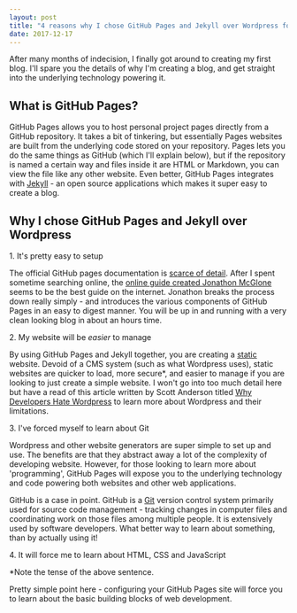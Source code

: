 ```yaml
---
layout: post
title: "4 reasons why I chose GitHub Pages and Jekyll over Wordpress for my first blog"
date: 2017-12-17
---
```


After many months of indecision, I finally got around to creating my first blog. I'll spare you the details of why I'm creating a blog, and get straight into the underlying technology powering it. 

## What is GitHub Pages?

GitHub Pages allows you to host personal project pages directly from a GitHub repository. It takes a bit of tinkering, but essentially Pages websites are built from the underlying code stored on your repository. Pages lets you do the same things as GitHub (which I'll explain below), but if the repository is named a certain way and files inside it are HTML or Markdown, you can view the file like any other website. Even better, GitHub Pages integrates with [Jekyll](https://jekyllrb.com/) - an open source applications which makes it super easy to create a blog.

## Why I chose GitHub Pages and Jekyll over Wordpress

1\. It's pretty easy to setup

The official GitHub pages documentation is [scarce of detail](https://help.github.com/articles/what-is-github-pages/). After I spent sometime searching online, the [online guide created Jonathon McGlone](http://jmcglone.com/guides/github-pages/) seems to be the best guide on the internet. Jonathon breaks the process down really simply - and introduces the various components of GitHub Pages in an easy to digest manner. You will be up in and running with a very clean looking blog in about an hours time. 
 
2\. My website will be *easier* to manage

By using GitHub Pages and Jekyll together, you are creating a [static](https://en.wikipedia.org/wiki/Static_web_page) website. Devoid of a CMS system (such as what Wordpress uses), static websites are quicker to load, more secure*, and easier to manage if you are looking to just create a simple website. I won't go into too much detail here but have a read of this article written by Scott Anderson titled [Why Developers Hate Wordpress](https://content.nanobox.io/why-developers-hate-wordpress/) to learn more about Wordpress and their limitations.

3\. I've forced myself to learn about Git

Wordpress and other website generators are super simple to set up and use. The benefits are that they abstract away a lot of the complexity of developing website. However, for those looking to learn more about 'programming', GitHub Pages will expose you to the underlying technology and code powering both websites and other web applications.

GitHub is a case in point. GitHub is a [Git](https://en.wikipedia.org/wiki/Git) version control system primarily used for source code management - tracking changes in computer files and coordinating work on those files among multiple people. It is extensively used by software developers. What better way to learn about something, than by actually using it!

4\. It will force me to learn about HTML, CSS and JavaScript

*Note the tense of the above sentence.

Pretty simple point here - configuring your GitHub Pages site will force you to learn about the basic building blocks of web development. 

